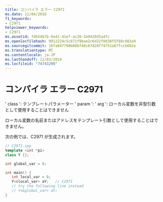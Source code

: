 ```yaml
---
title: コンパイラ エラー C2971
ms.date: 11/04/2016
f1_keywords:
- C2971
helpviewer_keywords:
- C2971
ms.assetid: fdb5467b-9a41-41ef-ac20-2e9428d5a4fc
ms.openlocfilehash: 9912224c5c871f9bae2c6d22f0d38f5f88c983a9
ms.sourcegitcommit: 16fa847794b60bf40c67d20f74751a67fccb602e
ms.translationtype: MT
ms.contentlocale: ja-JP
ms.lasthandoff: 12/03/2019
ms.locfileid: "74743290"
---
```

# <a name="compiler-error-c2971"></a>コンパイラ エラー C2971

' class ': テンプレートパラメーター ' param ': ' arg ': ローカル変数を非型引数として使用することはできません

ローカル変数の名前またはアドレスをテンプレート引数として使用することはできません。

次の例では、C2971 が生成されます。

```cpp
// C2971.cpp
template <int *pi>
class Y {};

int global_var = 0;

int main() {
   int local_var = 0;
   Y<&local_var> aY;   // C2971
   // try the following line instead
   // Y<&global_var> aY;
}
```
